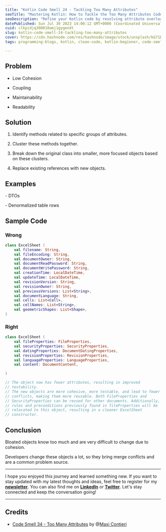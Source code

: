 ```yaml
---
title: "Kotlin Code Smell 24 - Tackling Too Many Attributes"
seoTitle: "Mastering Kotlin: How to Tackle the Too Many Attributes Code Smell"
seoDescription: "Refine your Kotlin code by resolving attribute overload, enhancing code cohesion, maintainability, and readability for a more effective programming experien"
datePublished: Sun Jul 30 2023 14:00:12 GMT+0000 (Coordinated Universal Time)
cuid: clkpidjq300010amj1gygendt
slug: kotlin-code-smell-24-tackling-too-many-attributes
cover: https://cdn.hashnode.com/res/hashnode/image/stock/unsplash/kG71BXh8KFw/upload/42c77ff04e136ab3fe5dabad1f83a299.jpeg
tags: programming-blogs, kotlin, clean-code, kotlin-beginner, code-smell-1

---
```


## Problem

* Low Cohesion
    
* Coupling
    
* Maintainability
    
* Readability
    

## Solution

1. Identify methods related to specific groups of attributes.
    
2. Cluster these methods together.
    
3. Break down the original class into smaller, more focused objects based on these clusters.
    
4. Replace existing references with new objects.
    

## Examples

\- DTOs

\- Denormalized table rows

## Sample Code

### Wrong

```kotlin
class ExcelSheet (
    val filename: String,
    val fileEncoding: String,
    val documentOwner: String,
    val documentReadPassword: String,
    val documentWritePassword: String,
    val creationTime: LocalDateTime,
    val updateTime: LocalDateTime,
    val revisionVersion: String,
    val revisionOwner: String,
    val previousVersions: List<String>,
    val documentLanguage: String,
    val cells: List<Cell>,
    val cellNames: List<String>,
    val geometricShapes: List<Shape>,
)
```

### Right

```kotlin
class ExcelSheet (
    val fileProperties: FileProperties,
    val securityProperties: SecurityProperties,
    val datingProperties: DocumentDatingProperties,
    val revisionProperties: RevisionProperties,
    val languageProperties: LanguageProperties,
    val content: DocumentContent,

)

// The object now has fewer attributes, resulting in improved
// testability.
// The new objects are more cohesive, more testable, and lead to fewer
// conflicts, making them more reusable. Both FileProperties and
// SecurityProperties can be reused for other documents. Additionally,
// rules and preconditions previously found in fileProperties will be
// relocated to this object, resulting in a cleaner ExcelSheet
// constructor.
```

## Conclusion

Bloated objects know too much and are very difficult to change due to cohesion.

Developers change these objects a lot, so they bring merge conflicts and are a common problem source.

---

I hope you enjoyed this journey and learned something new. If you want to stay updated with my latest thoughts and ideas, feel free to register for my [**newsletter**](https://yonatankarp.com/newsletter). You can also find me on [**LinkedIn**](https://www.linkedin.com/in/yonatankarp/) or [**Twitter**](https://twitter.com/yonatan_karp). Let's stay connected and keep the conversation going!

---

## Credits

* [Code Smell 34 - Too Many Attributes](https://maximilianocontieri.com/code-smell-34-too-many-attributes) by @[Maxi Contieri](@mcsee)